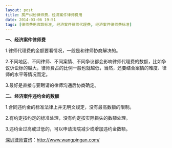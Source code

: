 ```yaml
---
layout: post
title: 房产纠纷律师费，经济案件律师费用
date: 2014-03-06 19:51
tags: [律师费用收取标准, 经济案件律师代理费, 经济案件律师费标准]
---
```

<strong>一、经济案件律师费</strong>

1.律师代理费的金额要看情况，一般是和律师协商解决的。

2.不同地区、不同律师、不同案情、不同争议都会影响律师代理费的数额，比如争议诉讼标的越大，律师费占的比例一般也就越低，当然，还要结合案情的难度、律师的水平等情况而定。

3.最好是直接与要聘请的律师沟通后协商确定。

<strong>二、经济案件违约金的数额</strong>

1.合同违约金的标准法律上并无明文规定，没有最高数额的限制。

2.有约定按约定的标准处理，没有约定按实际损失的数额处理。

3.违约金过高或过低的，可以申请法院减少或增加违约金数额。

<a href="http://www.wangpingan.com/">深圳律师咨询</a>：<a href="http://www.wangpingan.com/">http://www.wangpingan.com/</a>

